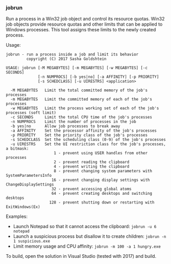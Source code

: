 ### jobrun

Run a process in a Win32 job object and control its resource quotas. Win32 job objects provide resource quotas and other limits that can be applied to Windows processes. This tool assigns these limits to the newly created process.

Usage:

```
jobrun - run a process inside a job and limit its behavior
         copyright (C) 2017 Sasha Goldshtein

USAGE: jobrun [-M MEGABYTES] [-m MEGABYTES] [-w MEGABYTES] [-c SECONDS]
              [-n NUMPROCS] [-b yes|no] [-a AFFINITY] [-p PRIORITY]
              [-s SCHEDCLASS] [-u UIRESTRS] <application>

  -M MEGABYTES   Limit the total committed memory of the job's processes
  -m MEGABYTES   Limit the committed memory of each of the job's processes
  -w MEGABYTES   Limit the process working set of each of the job's processes (soft limit)
  -c SECONDS     Limit the total CPU time of the job's processes
  -n NUMPROCS    Limit the number of processes in the job
  -b yes|no      Allow job processes to break away
  -a AFFINITY    Set the processor affinity of the job's processes
  -p PRIORITY    Set the priority class of the job's processes
  -s SCHEDCLASS  Set the scheduling class (0-9) of the job's processes
  -u UIRESTRS    Set the UI restriction class for the job's processes, a bitmask:
                     1 - prevent using USER handles from other processes
                     2 - prevent reading the clipboard
                     4 - prevent writing the clipboard
                     8 - prevent changing system parameters with SystemParametersInfo
                    16 - prevent changing display settings with ChangeDisplaySettings
                    32 - prevent accessing global atoms
                    64 - prevent creating desktops and switching desktops
                   128 - prevent shutting down or restarting with ExitWindows(Ex)
```

Examples:

* Launch Notepad so that it cannot access the clipboard: `jobrun -u 6 notepad`
* Launch a suspicious process but disallow it to create children: `jobrun -n 1 suspicious.exe`
* Limit memory usage and CPU affinity: `jobrun -m 100 -a 1 hungry.exe`

To build, open the solution in Visual Studio (tested with 2017) and build.